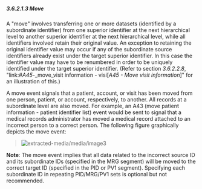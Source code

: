 ##### 3.6.2.1.3 Move

A "move" involves transferring one or more datasets (identified by a subordinate identifier) from one superior identifier at the next hierarchical level to another superior identifier at the next hierarchical level, while all identifiers involved retain their original value. An exception to retaining the original identifier value may occur if any of the subordinate source identifiers already exist under the target superior identifier. In this case the identifier value may have to be renumbered in order to be uniquely identified under the target superior identifier. (Refer to section _3.6.2.2.8_, "link:#_A45_-_move_visit information - visi[_A45 - Move visit information_]" for an illustration of this.)

A move event signals that a patient, account, or visit has been moved from one person, patient, or account, respectively, to another. All records at a subordinate level are also moved. For example, an A43 (move patient information - patient identifier list) event would be sent to signal that a medical records administrator has moved a medical record attached to an incorrect person to a correct person. The following figure graphically depicts the move event:

> ![extracted-media/media/image3](extracted-media/media/image3.wmf)

**Note**: The move event implies that all data related to the incorrect source ID and its subordinate IDs (specified in the MRG segment) will be moved to the correct target ID (specified in the PID or PV1 segment). Specifying each subordinate ID in repeating PID/MRG/PV1 sets is optional but not recommended.
